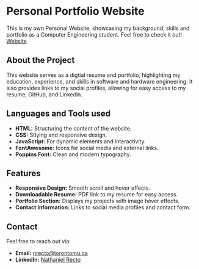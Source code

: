 # Personal Portfolio Website
This is my own Personal Website, showcasing my background, skills and portfolio as a Computer Engineering student. Feel free to check it out! [Website](https://nathaniel-recto.vercel.app/)
## About the Project
This website serves as a digtial resume and portfolio, highlighting my education, experience, and skills in software and hardware engineering. It also provides links to my social profiles, allowing for easy access to my resume, GitHub, and Linkedln.
## Languages and Tools used
- **HTML:** Structuring the content of the website.
- **CSS:** Stlying and responsive design.
- **JavaScript:** For dynamic elements and interactivity.
- **FontAwesome:** Icons for social media and external links.
- **Poppins Font:** Clean and modern typography.
## Features
- **Responsive Design:** Smooth scroll and hover effects.
- **Downloadable Resume:** PDF link to my resume for easy access.
- **Portfolio Section:** Displays my projects with image hover effects.
- **Contact Information:** Links to social media profiles and contact form.
## Contact
Feel free to reach out via:
- **Email:** nrecto@torontomu.ca
- **Linkedln:** [Nathaniel Recto](https://www.linkedin.com/in/nathaniel-recto/)
